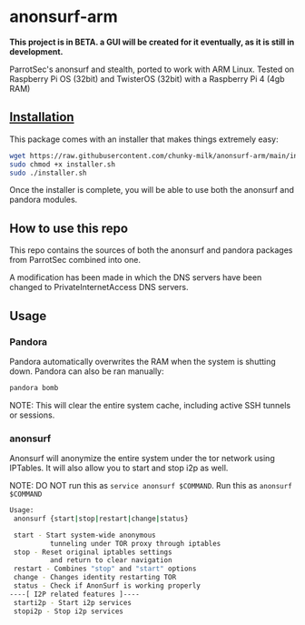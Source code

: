 # anonsurf-arm

**This project is in BETA. a GUI will be created for it eventually, as it is still in development.**


ParrotSec's anonsurf and stealth, ported to work with ARM Linux. Tested on Raspberry Pi OS (32bit) and TwisterOS (32bit) with a Raspberry Pi 4 (4gb RAM)

## [Installation](https://github.com/chunky-milk/pi-bashscripts-files/blob/main/anonsurf/README.md)
This package comes with an installer that makes things extremely easy:

```bash
wget https://raw.githubusercontent.com/chunky-milk/anonsurf-arm/main/installer.sh
sudo chmod +x installer.sh
sudo ./installer.sh
```

Once the installer is complete, you will be able to use both the anonsurf and pandora modules.

## How to use this repo

This repo contains the sources of both the anonsurf and pandora packages from ParrotSec combined into one.

A modification has been made in which the DNS servers have been changed to PrivateInternetAccess DNS servers.

## Usage
### Pandora
Pandora automatically overwrites the RAM when the system is shutting down. Pandora can also be ran manually:
```bash
pandora bomb
```

NOTE: This will clear the entire system cache, including active SSH tunnels or sessions.

### anonsurf
Anonsurf will anonymize the entire system under the tor network using IPTables. It will also allow you to start and stop i2p as well.

NOTE: DO NOT run this as ```service anonsurf $COMMAND```. Run this as ```anonsurf $COMMAND```

```bash
Usage:
 anonsurf {start|stop|restart|change|status}

 start - Start system-wide anonymous
          tunneling under TOR proxy through iptables
 stop - Reset original iptables settings
          and return to clear navigation
 restart - Combines "stop" and "start" options
 change - Changes identity restarting TOR 
 status - Check if AnonSurf is working properly
----[ I2P related features ]----
 starti2p - Start i2p services
 stopi2p - Stop i2p services
```
